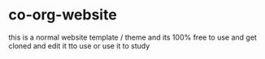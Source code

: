 # co-org-website
this is a normal website template / theme and its 100% free to use and get cloned and edit it tto use or use it to study
